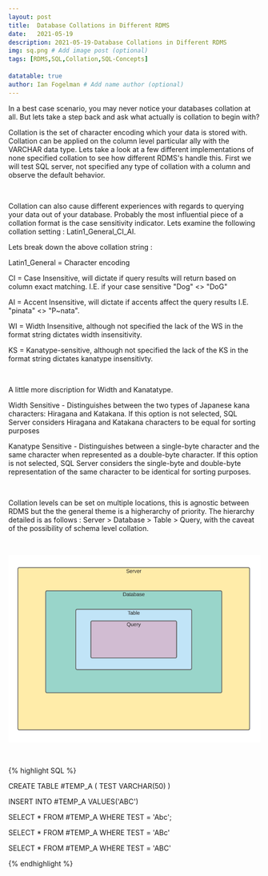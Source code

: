 ```yaml
---
layout: post
title:  Database Collations in Different RDMS
date:   2021-05-19
description: 2021-05-19-Database Collations in Different RDMS
img: sq.png # Add image post (optional)
tags: [RDMS,SQL,Collation,SQL-Concepts]

datatable: true
author: Ian Fogelman # Add name author (optional)
---
```


<meta property="og:title" content="Database Collations in Different RDMS">
<meta property="og:description" content="A blog by Ian Fogelman.">
<meta property="og:image" content="https://repository-images.githubusercontent.com/190807493/a3610e80-bed1-11e9-87ac-2a4f0aa3b2ee">
<meta property="og:url" content="https://repository-images.githubusercontent.com/190807493/a3610e80-bed1-11e9-87ac-2a4f0aa3b2ee">



In a best case scenario, you may never notice your databases collation at all. But lets take a step back and ask what actually is collation to begin with? 

Collation is the set of character encoding which your data is stored with. Collation can be applied on the column level particular ally with the VARCHAR data type. Lets take a look at a few different implementations of none specified collation to see how different RDMS's handle this. First we will test SQL server, not specified any type of collation with a column and observe the default behavior.

<br>

Collation can also cause different experiences with regards to querying your data out of your database. Probably the most influential piece of a collation format is the case sensitivity indicator. Lets examine the following collation setting : Latin1_General_CI_AI.

Lets break down the above collation string :

Latin1_General  = Character encoding

CI = Case Insensitive, will dictate if query results will return based on column exact matching. I.E. if your case sensitive "Dog" <> "DoG"

AI = Accent Insensitive, will dictate if accents affect the query results I.E. "pinata" <> "P~nata".

WI = Width Insensitive, although not specified the lack of the WS in the format string dictates width insensitivity.

KS = Kanatype-sensitive, although not specified the lack of the KS in the format string dictates kanatype insensitivty.



<br>



A little more discription for Width and Kanatatype.



Width Sensitive - Distinguishes between the two types of Japanese kana characters:  Hiragana and Katakana. If this option is not selected, SQL Server considers Hiragana and  Katakana characters to be equal for sorting purposes

Kanatype Sensitive - Distinguishes between a single-byte character and the same character  when represented as a double-byte character. If this option is not selected, SQL Server considers the single-byte  and double-byte representation of the same character to be identical  for sorting purposes.



<br>



Collation levels can be set on multiple locations, this is agnostic between RDMS but the the general theme is a higherarchy of priority. The hierarchy detailed is as follows : Server > Database > Table > Query, with the caveat of the possibility of schema level collation.

<br>

![Model Results](/assets/img/Collation.png)

<br>

{% highlight SQL %}

CREATE TABLE #TEMP_A
(
TEST VARCHAR(50)
)

INSERT INTO #TEMP_A
VALUES('ABC')


SELECT * FROM #TEMP_A
WHERE TEST = 'Abc';

SELECT * FROM #TEMP_A
WHERE TEST = 'ABc'

SELECT * FROM #TEMP_A
WHERE TEST = 'ABC'

{% endhighlight %}


